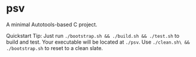 # psv

A minimal Autotools-based C project.

Quickstart Tip: Just run `./bootstrap.sh && ./build.sh && ./test.sh` to build and test.
Your executable will be located at `./psv`.
Use `./clean.sh\ && ./bootstrap.sh` to reset to a clean slate.

